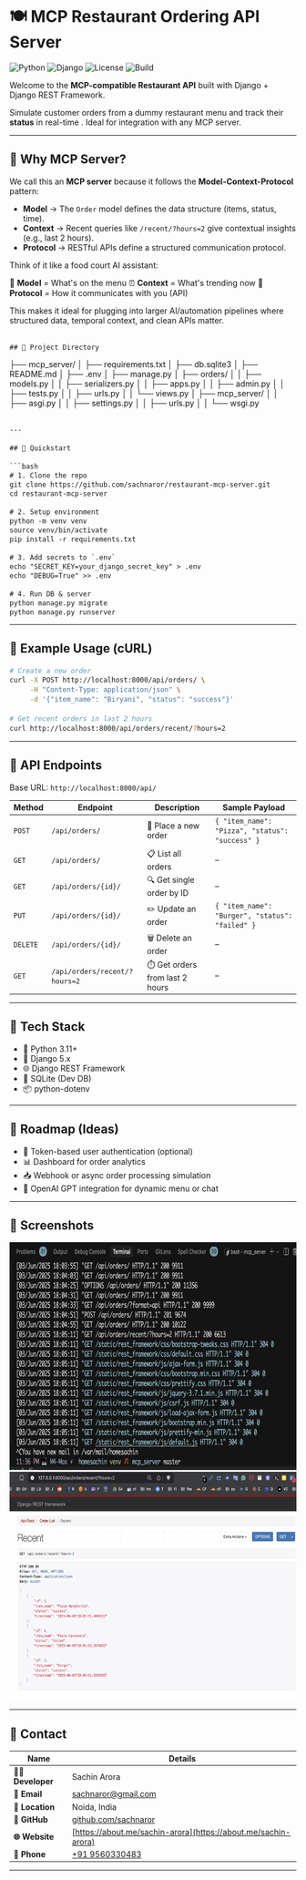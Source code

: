 

# 🍽️ MCP Restaurant Ordering API Server

![Python](https://img.shields.io/badge/python-3.11+-blue.svg)
![Django](https://img.shields.io/badge/django-5.x-green.svg)
![License](https://img.shields.io/badge/license-MIT-orange)
![Build](https://img.shields.io/badge/build-passing-brightgreen)

Welcome to the **MCP-compatible Restaurant API** built with  Django +  Django REST Framework.

Simulate customer orders from a dummy restaurant menu and track their **status** in real-time .
Ideal for integration with any MCP server.

---

## 🧠 Why MCP Server?

We call this an **MCP server** because it follows the **Model-Context-Protocol** pattern:

- **Model** → The `Order` model defines the data structure (items, status, time).
- **Context** → Recent queries like `/recent/?hours=2` give contextual insights (e.g., last 2 hours).
- **Protocol** → RESTful APIs define a structured communication protocol.

Think of it like a food court AI assistant:

🍔 **Model** = What's on the menu
⏰ **Context** = What's trending now
📡 **Protocol** = How it communicates with you (API)

This makes it ideal for plugging into larger AI/automation pipelines where structured data, temporal context, and clean APIs matter.

```

## 📁 Project Directory

```
├── mcp_server/
│   ├── requirements.txt
│   ├── db.sqlite3
│   ├── README.md
│   ├── .env
│   ├── manage.py
│   ├── orders/
│   │   ├── models.py
│   │   ├── serializers.py
│   │   ├── apps.py
│   │   ├── admin.py
│   │   ├── tests.py
│   │   ├── urls.py
│   │   └── views.py
│   ├── mcp_server/
│   │   ├── asgi.py
│   │   ├── settings.py
│   │   ├── urls.py
│   │   └── wsgi.py
```

---

## 🚀 Quickstart

```bash
# 1. Clone the repo
git clone https://github.com/sachnaror/restaurant-mcp-server.git
cd restaurant-mcp-server

# 2. Setup environment
python -m venv venv
source venv/bin/activate
pip install -r requirements.txt

# 3. Add secrets to `.env`
echo "SECRET_KEY=your_django_secret_key" > .env
echo "DEBUG=True" >> .env

# 4. Run DB & server
python manage.py migrate
python manage.py runserver
```

---

## 🧪 Example Usage (cURL)

```bash
# Create a new order
curl -X POST http://localhost:8000/api/orders/ \
     -H "Content-Type: application/json" \
     -d '{"item_name": "Biryani", "status": "success"}'

# Get recent orders in last 2 hours
curl http://localhost:8000/api/orders/recent/?hours=2
```

---

## 🔌 API Endpoints

Base URL: `http://localhost:8000/api/`

| Method   | Endpoint                          | Description                        | Sample Payload                             |
|----------|-----------------------------------|------------------------------------|--------------------------------------------|
| `POST`   | `/api/orders/`                    | 📝 Place a new order               | `{ "item_name": "Pizza", "status": "success" }` |
| `GET`    | `/api/orders/`                    | 📋 List all orders                 | –                                          |
| `GET`    | `/api/orders/{id}/`             | 🔍 Get single order by ID          | –                                          |
| `PUT`    | `/api/orders/{id}/`             | ✏️ Update an order                 | `{ "item_name": "Burger", "status": "failed" }` |
| `DELETE` | `/api/orders/{id}/`             | 🗑️ Delete an order                 | –                                          |
| `GET`    | `/api/orders/recent/?hours=2`     | ⏱️ Get orders from last 2 hours    | –                                          |

---

## 🧠 Tech Stack

- 🐍 Python 3.11+
- 🧱 Django 5.x
- 🌐 Django REST Framework
- 📁 SQLite (Dev DB)
- 📦 python-dotenv

---

## 🏁 Roadmap (Ideas)

- 🔐 Token-based user authentication (optional)
- 📊 Dashboard for order analytics
- 📥 Webhook or async order processing simulation
- 🧠 OpenAI GPT integration for dynamic menu or chat

---

## 📸 Screenshots

<img src="screenshots/11.png" width="600" height="400"/>

<img src="screenshots/12.png" width="600" height="400"/>

---

## 📩 Contact

| Name              | Details                             |
|------------------|-------------------------------------|
| **👨‍💻 Developer**  | Sachin Arora                        |
| **📧 Email**       | [sachnaror@gmail.com](mailto:sachnaror@gmail.com) |
| **📍 Location**    | Noida, India                        |
| **📂 GitHub**      | [github.com/sachnaror](https://github.com/sachnaror) |
| **🌐 Website**     | [https://about.me/sachin-arora](https://about.me/sachin-arora) |
| **📱 Phone**       | [+91 9560330483](tel:+919560330483) |

---
